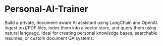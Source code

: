 # Personal-AI-Trainer
Build a private, document-aware AI assistant using LangChain and OpenAI. Ingest text/PDF files, index them into a vector store, and query them using natural language. Ideal for creating personal knowledge bases, searchable resumes, or custom document QA systems.
